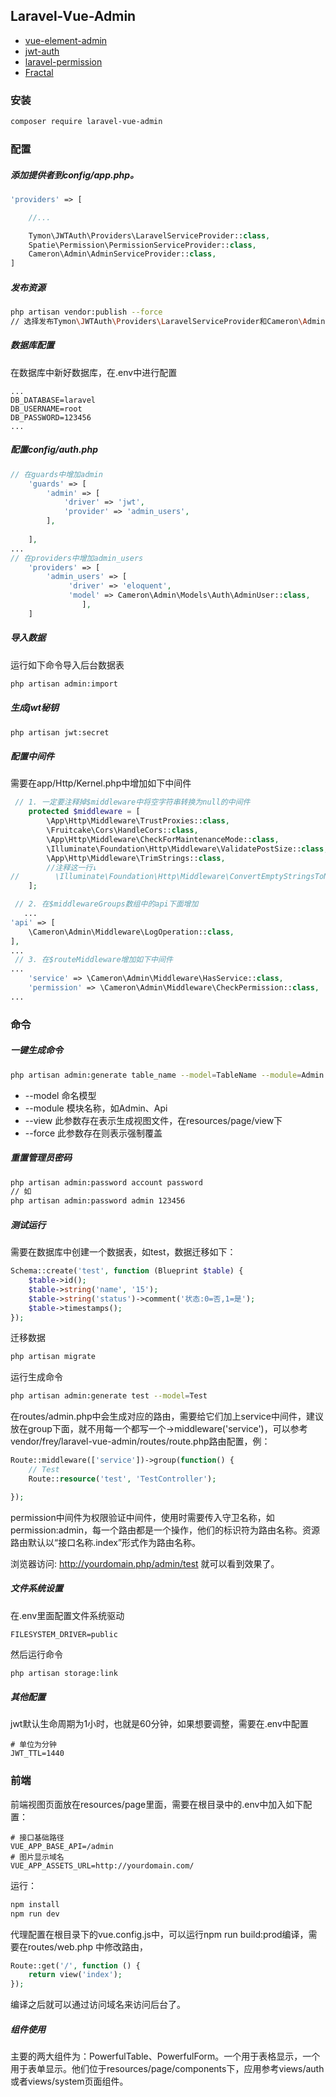 ## Laravel-Vue-Admin
* [vue-element-admin](https://panjiachen.github.io/vue-element-admin-site/zh/)
* [jwt-auth](https://jwt-auth.readthedocs.io/en/develop/) 
* [laravel-permission](https://docs.spatie.be/laravel-permission/v3/introduction/)
* [Fractal](https://fractal.thephpleague.com/)


### 安装
```bash
composer require laravel-vue-admin
```
### 配置

##### 添加提供者到config/app.php。
```php
'providers' => [

    //...

    Tymon\JWTAuth\Providers\LaravelServiceProvider::class,
    Spatie\Permission\PermissionServiceProvider::class,
    Cameron\Admin\AdminServiceProvider::class,
]
```
##### 发布资源

```bash
php artisan vendor:publish --force
// 选择发布Tymon\JWTAuth\Providers\LaravelServiceProvider和Cameron\Admin\AdminServiceProvider
```
##### 数据库配置

在数据库中新好数据库，在.env中进行配置
```dotenv
...
DB_DATABASE=laravel
DB_USERNAME=root
DB_PASSWORD=123456
...
```
##### 配置config/auth.php
```php
// 在guards中增加admin
    'guards' => [
        'admin' => [
            'driver' => 'jwt',
            'provider' => 'admin_users',
        ],
       
    ],
...
// 在providers中增加admin_users
    'providers' => [
        'admin_users' => [
             'driver' => 'eloquent',
             'model' => Cameron\Admin\Models\Auth\AdminUser::class,
                ],
    ]
```

##### 导入数据

运行如下命令导入后台数据表
```bash
php artisan admin:import
```

##### 生成jwt秘钥
```bash
php artisan jwt:secret
```

##### 配置中间件
需要在app/Http/Kernel.php中增加如下中间件
```php
 // 1. 一定要注释掉$middleware中将空字符串转换为null的中间件
    protected $middleware = [
        \App\Http\Middleware\TrustProxies::class,
        \Fruitcake\Cors\HandleCors::class,
        \App\Http\Middleware\CheckForMaintenanceMode::class,
        \Illuminate\Foundation\Http\Middleware\ValidatePostSize::class,
        \App\Http\Middleware\TrimStrings::class,
        //注释这一行↓
//        \Illuminate\Foundation\Http\Middleware\ConvertEmptyStringsToNull::class,
    ];

 // 2. 在$middlewareGroups数组中的api下面增加
   ...
'api' => [
    \Cameron\Admin\Middleware\LogOperation::class,
],
...
 // 3. 在$routeMiddleware增加如下中间件
...
    'service' => \Cameron\Admin\Middleware\HasService::class,
    'permission' => \Cameron\Admin\Middleware\CheckPermission::class,
...
```

### 命令
##### 一键生成命令
```bash
php artisan admin:generate table_name --model=TableName --module=Admin --view --force
```
* --model 命名模型
* --module 模块名称，如Admin、Api
* --view 此参数存在表示生成视图文件，在resources/page/view下
* --force 此参数存在则表示强制覆盖

##### 重置管理员密码
```bash
php artisan admin:password account password
// 如
php artisan admin:password admin 123456
```

##### 测试运行

需要在数据库中创建一个数据表，如test，数据迁移如下：
```php
Schema::create('test', function (Blueprint $table) {
    $table->id();
    $table->string('name', '15');
    $table->string('status')->comment('状态:0=否,1=是');
    $table->timestamps();
});

```
迁移数据
```bash
php artisan migrate 
```
运行生成命令
```bash
php artisan admin:generate test --model=Test
```
在routes/admin.php中会生成对应的路由，需要给它们加上service中间件，建议放在group下面，就不用每一个都写一个->middleware('service')，可以参考vendor/frey/laravel-vue-admin/routes/route.php路由配置，例：
```php
Route::middleware(['service'])->group(function() {
    // Test
    Route::resource('test', 'TestController');

});

```

permission中间件为权限验证中间件，使用时需要传入守卫名称，如permission:admin，每一个路由都是一个操作，他们的标识符为路由名称。资源路由默认以“接口名称.index”形式作为路由名称。

浏览器访问: http://yourdomain.php/admin/test 就可以看到效果了。

##### 文件系统设置
在.env里面配置文件系统驱动
```dotenv
FILESYSTEM_DRIVER=public
```
然后运行命令
```bash
php artisan storage:link
```

##### 其他配置
jwt默认生命周期为1小时，也就是60分钟，如果想要调整，需要在.env中配置
```dotenv
# 单位为分钟
JWT_TTL=1440
```

### 前端

前端视图页面放在resources/page里面，需要在根目录中的.env中加入如下配置：
```.dotenv
# 接口基础路径
VUE_APP_BASE_API=/admin
# 图片显示域名
VUE_APP_ASSETS_URL=http://yourdomain.com/
```
运行：
```bash
npm install
npm run dev
```
代理配置在根目录下的vue.config.js中，可以运行npm run build:prod编译，需要在routes/web.php 中修改路由，
```php
Route::get('/', function () {
    return view('index');
});

```
编译之后就可以通过访问域名来访问后台了。

##### 组件使用
主要的两大组件为：PowerfulTable、PowerfulForm。一个用于表格显示，一个用于表单显示。他们位于resources/page/components下，应用参考views/auth或者views/system页面组件。
